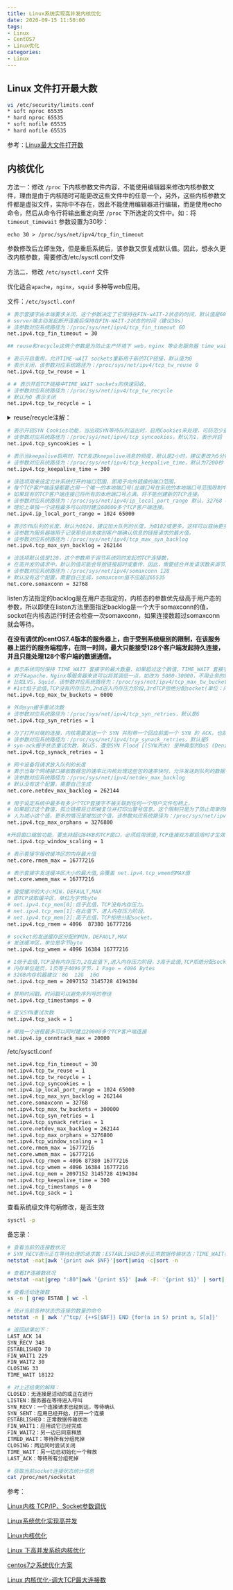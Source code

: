 ```yaml
---
title: Linux系统实现高并发内核优化
date: 2020-09-15 11:50:00
tags:
- Linux
- CentOS7
- Linux优化
categories:
- Linux
---
```


## Linux 文件打开最大数

```sh
vi /etc/security/limits.conf
* soft nproc 65535
* hard nproc 65535
* soft nofile 65535
* hard nofile 65535
```

参考：[Linux最大文件打开数](https://syxdevcode.github.io/2020/08/04/Linux%E6%9C%80%E5%A4%A7%E6%96%87%E4%BB%B6%E6%89%93%E5%BC%80%E6%95%B0/)

## 内核优化

方法一：修改 `/proc` 下内核参数文件内容，不能使用编辑器来修改内核参数文件，理由是由于内核随时可能更改这些文件中的任意一个，另外，这些内核参数文件都是虚拟文件，实际中不存在，因此不能使用编辑器进行编辑，而是使用echo命令，然后从命令行将输出重定向至 `/proc` 下所选定的文件中。如：将 `timeout_timewait` 参数设置为30秒：

`echo 30 > /proc/sys/net/ipv4/tcp_fin_timeout`

参数修改后立即生效，但是重启系统后，该参数又恢复成默认值。因此，想永久更改内核参数，需要修改/etc/sysctl.conf文件
 
方法二．修改 `/etc/sysctl.conf` 文件

优化适合`apache`，`nginx`，`squid` 多种等web应用。

文件：`/etc/sysctl.conf`

```sh
# 表示套接字由本端要求关闭，这个参数决定了它保持在FIN-wAIT-2状态的时间，默认值是60秒
# server端主动发起断开连接后保持在FIN-WAIT-2状态的时间（建议30s）
# 该参数对应系统路径为：/proc/sys/net/ipv4/tcp_fin_timeout 60
net.ipv4.tcp_fin_timeout = 30

## reuse和recycle这俩个参数是为防止生产环境下 web，nginx 等业务服务器 time_wait 网络状态数量过多设置的

# 表示开启重用，允许TIME-wAIT sockets重新用于新的TCP链接，默认值为0
# 表示关闭，该参数对应系统路径为：/proc/sys/net/ipv4/tcp_tw_reuse 0
net.ipv4.tcp_tw_reuse = 1

# # 表示开启TCP链接中TIME_WAIT sockets的快速回收，
# 该参数对应系统路径为：/proc/sys/net/ipv4/tcp_tw_recycle
# 默认为0 表示关闭
net.ipv4.tcp_tw_recycle = 1
```

<details>
  <summary>reuse/recycle注解：</summary>

因为TCP连接是双向的，所以在关闭连接的时候，两个方向各自都需要关闭。先发 `FIN` 包的一方执行的是 `主动关闭`；后发 `FIN` 包的一方执行的是 `被动关闭`。主动关闭的一方会进入`TIME_WAIT` 状态，并且在此状态停留两倍的 `MSL` maximum segment lifetime(`最大分节生命期`或`最大报文存活时间`，这是一个IP数据包能在互联网上生存的最长时间，超过这个时间IP数据包将在网络中消失 。MSL在RFC 1122上建议是2分钟，而源自berkeley的TCP实现传统上使用30秒。一般Linux内核设置30秒 )时长。`TIME_WAIT` 状态维持时间是两个MSL时间长度，也就是在1-4分钟。Windows操作系统就是4分钟。

为什么主动方要傻乎乎等 `2MSL` 呢?不等,行不行?

TCP目的是可靠传输,主动关闭的一方发出 `FIN`,被动方回复`ACK`,接着被动方发送 `FIN` ,主动方收到被动关闭的一方发出的 `FIN` 包后，回应 `ACK` 包，同时进入 `TIME_WAIT` 状态。但是因为网络原因，主动关闭的一方发送的这个 `ACK` 包很可能延迟，从而触发被动连接一方重传 `FIN` 包。极端情况下，这一去( `ACK` 去被动方)一回(重传 `FIN` 回来)，就是两倍的 `MSL` 时长。

如果主动关闭的一方跳过 `TIME_WAIT` 直接进入 `CLOSED` ，或者在 `TIME_WAIT` 停留的时长不足两倍的 `MSL` ，那么当被动关闭的一方早先发出的 `FIN` 延迟包到达或者重传 `FIN` 包到达后，就可能出现类似下面的问题：

* 主动方旧的TCP连接已经不存在了，主动方只能返回RST包
* 主动方新的TCP连接被建立起来了，延迟包可能干扰新的连接

所以, `TIME_WAIT` 必须等, `2MSL` 不能少

**减少TIME_WAIT**

`TIME_WAIT` 期间,资源不会释放,现在都追求高性能高并发,快速释放资源是躲不掉的.对于客户端因为有端口 `65535` 问题，`TIME_WAIT` 过多直接影响处理能力. 对于服务器,无端口数量限制的问题,Linux优化也很给力,每个处于 `TIME_WAIT` 状态下连接内存消耗很少, 而且也能通过 `tcp_max_tw_buckets = ${你要的阈值}` 配置最大上限，但是对于短连接为主的web服务器,几十万的连接,基数很大,耗得内存也不小，快速释放总是好的。

**tcp_tw_recycle:回收TIME_WAIT连接**

对客户端和服务器同时起作用，开启后在 3.5*RTO 内回收，RTO 200ms~ 120s 具体时间视网络状况。RTO(Retransmission TimeOut)重传超时时间。内网状况比 `tcp_tw_reuse` 稍快，公网尤其移动网络大多要比 `tcp_tw_reuse` 慢，优点就是能够回收服务端的 `TIME_WAIT` 数量。

但是，需要注意的是:当多个客户端通过NAT方式联网并与服务端交互时，服务端看到的是同一个IP，也就是说对服务端而言这些客户端实际上等同于一个，可惜由于这些客户端的时间戳可能存在差异，于是乎从服务端的视角看，便可能出现时间戳错乱的现象，进而直接导致时间戳小的数据包被丢弃。客户端处于NAT很常见，基本公司家庭网络都走NAT。

`tcp_tw_reuse`:复用 `TIME_WAIT` 连接 只对客户端起作用,1秒后才能复用，当创建新连接的时候，如果可能的话会考虑复用相应的 `TIME_WAIT` 连接。通常认为 `tcp_tw_reuse `比`tcp_tw_recycle` 安全一些，这是因为一来 `TIME_WAIT` 创建时间必须超过一秒才可能会被复用；二来只有连接的时间戳是递增的时候才会被复用。

客户端请求服务器,服务器响应后主动关闭连接,`TIME_WAIT` 存在于服务器,服务器是被连接者,没有复用一说,所以只对客户端起作用.如果是客户端主动关闭, `TIME_WAIT` 存在于客户端,这个时候再次连接服务器,可以复用之前 `TIME_WAIT` 留下的半废品。

`tcp_timestamps`:以上两点,必须在客户端和服务端 `timestamps` 开启时才管用(默认开启) 需要根据 `timestamp` 的递增性来区分是否新连接

**总结**

客户端 `tcp_tw_reuse` 复用连接管用, `tcp_tw_recycle` 有用,但是客户端主要不是接受连接,用处不大
服务器 `tcp_tw_recycle` 回收连接管用,`tcp_tw_reuse` 复用无效.为了减少 `TIME_WAIT` 留在服务器,可以在服务器开启 `KeepAlive` ,尽量不让服务器主动关闭,而是客户端主动关闭,减少`TIME_WAIT` 产生。

</details>

```sh
# 表示开启SYN Cookies功能，当出现SYN等待队列溢出时，启用Cookies来处理，可防范少量SYN攻击，
# 该参数对应系统路径为：/proc/sys/net/ipv4/tcp_syncookies，默认为1，表示开启
net.ipv4.tcp_syncookies = 1

# 表示当keepalive启用时，TCP发送keepalive消息的频度，默认是2小时，建议更改为5分钟，
# 该参数对应系统路径为：/proc/sys/net/ipv4/tcp_keepalive_time，默认为7200秒
net.ipv4.tcp_keepalive_time = 300

# 该选项用来设定允许系统打开的端口范围，即用于向外链接的端口范围，
# 每个TCP客户端连接都要占用一个唯一的本地端口号(此端口号在系统的本地端口号范围限制中)，
# 如果现有的TCP客户端连接已将所有的本地端口号占满。将不能创建新的TCP连接。
# 该参数对应系统路径为：/proc/sys/net/ipv4/ip_local_port_range 默认，32768 60999
# 理论上单独一个进程最多可以同时建立60000多个TCP客户端连接。
net.ipv4.ip_local_port_range = 1024 65000

# 表示SYN队列的长度，默认为1024，建议加大队列的长度，为8182或更多，这样可以容纳更多等待链接的网络连接数，
# 该参数为服务器端用于记录那些尚未收到客户端确认信息的链接请求的最大值，
# 该参数对应系统路径为：/proc/sys/net/ipv4/tcp_max_syn_backlog
net.ipv4.tcp_max_syn_backlog = 262144

# 该选项默认值是128，这个参数用于调节系统同时发起的TCP连接数，
# 在高并发的请求中，默认的值可能会导致链接超时或重传，因此，需要结合并发请求数来调节此值，
# 该参数对应系统路径为：/proc/sys/net/ipv4/somaxconn 128   
# 默认没有这个配置，需要自己生成，somaxconn值不应超过65535
net.core.somaxconn = 32768
```

listen方法指定的backlog是在用户态指定的，内核态的参数优先级高于用户态的参数，所以即使在listen方法里面指定backlog是一个大于somaxconn的值，socket在内核态运行时还会检查一次somaxconn，如果连接数超过somaxconn就会等待。

**在没有调优的centOS7.4版本的服务器上，由于受到系统级别的限制，在该服务器上运行的服务端程序，在同一时间，最大只能接受128个客户端发起持久连接，并且只能处理128个客户端的数据通信。**

```sh
# 表示系统同时保持 TIME_WAIT 套接字的最大数量，如果超过这个数值，TIME_WAIT 套接字将立刻被清除并打印警告信息，
# 对于Aapache，Nginx等服务器来说可以将其调低一点，如改为 5000-30000，不用业务的服务器也可以给大一点，
# 比如LVS，Squid，该参数对应系统路径为：/proc/sys/net/ipv4/tcp_max_tw_buckets
# #1st低于此值,TCP没有内存压力,2nd进入内存压力阶段,3rdTCP拒绝分配socket(单位：内存页)
net.ipv4.tcp_max_tw_buckets = 6000

# 外向syn握手重试次数
# 该参数对应系统路径为：/proc/sys/net/ipv4/tcp_syn_retries，默认是6
net.ipv4.tcp_syn_retries = 1

# 为了打开对端的连接，内核需要发送一个 SYN 并附带一个回应前面一个 SYN 的 ACK。也就是所谓三次握手中的第二次握手。
# 该参数对应系统路径为：/proc/sys/net/ipv4/tcp_synack_retries，默认是5
# syn-ack握手状态重试次数，默认5，遭受SYN Flood [(SYN洪水) 是种典型的DoS (Denial of Service，拒绝服务)]攻击时改为1或2
net.ipv4.tcp_synack_retries = 1

# 网卡设备将请求放入队列的长度
# 表示当每个网络接口接收数据包的速率比内核处理这些包的速率快时，允许发送到队列的数据包最大数，
# 该参数对应系统路径为：/proc/sys/net/ipv4/netdev_max_backlog
# 默认没有这个配置，需要自己生成
net.core.netdev_max_backlog = 262144

# 用于设定系统中最多有多少个TCP套接字不被关联到任何一个用户文件句柄上，
# 如果超过这个数值，孤立链接将立即被复位并打印出警号信息，这个限制只是为了防止简单的DoS攻击，不能过分依靠这个限制甚至
# 人为减小这个值，更多的情况是增加这个值，该参数对应系统路径为：/proc/sys/net/ipv4/tcp_max_orphans
net.ipv4.tcp_max_orphans = 3276800

#开启窗口缩放功能，要支持超过64KB的TCP窗口，必须启用该值,TCP连接双方都启用时才生效
net.ipv4.tcp_window_scaling = 1

# 表示套接字接收缓冲区的内存最大值
net.core.rmem_max = 16777216

# 表示套接字发送缓冲区大小的最大值,会覆盖 net.ipv4.tcp_wmem的MAX值
net.core.wmem_max = 16777216

# 接受缓冲的大小:MIN，DEFAULT,MAX
# 即TCP读取缓冲区，单位为字节byte
# net.ipv4.tcp_mem[0]:低于此值，TCP没有内存压力。
# net.ipv4.tcp_mem[1]:在此值下，进入内存压力阶段。
# net.ipv4.tcp_mem[2]:高于此值，TCP拒绝分配socket。
net.ipv4.tcp_rmem = 4096  87380 16777216

# socket的发送缓存区分配的MIN，DEFAULT,MAX
# 发送缓冲区，单位是字节byte
net.ipv4.tcp_wmem = 4096 16384 16777216

# 1低于此值,TCP没有内存压力,2在此值下,进入内存压力阶段，3高于此值,TCP拒绝分配socket.
# 内存单位是页，1页等于4096字节，1 Page = 4096 Bytes
# 32GB内存机器建议：8G  12G  16G
net.ipv4.tcp_mem = 2097152 3145728 4194304

# 禁用时间戳，时间戳可以避免序列号的卷绕
net.ipv4.tcp_timestamps = 0

# 定义SYN重试次数
net.ipv4.tcp_sack = 1

# 单独一个进程最多可以同时建立20000多个TCP客户端连接
net.ipv4.ip_conntrack_max = 20000

```

/etc/sysctl.conf

```sh
net.ipv4.tcp_fin_timeout = 30
net.ipv4.tcp_tw_reuse = 1
net.ipv4.tcp_tw_recycle = 1
net.ipv4.tcp_syncookies = 1
net.ipv4.ip_local_port_range = 1024 65000
net.ipv4.tcp_max_syn_backlog = 262144
net.core.somaxconn = 32768
net.ipv4.tcp_max_tw_buckets = 300000
net.ipv4.tcp_syn_retries = 1
net.ipv4.tcp_synack_retries = 1
net.core.netdev_max_backlog = 262144
net.ipv4.tcp_max_orphans = 3276800
net.ipv4.tcp_window_scaling = 1
net.core.rmem_max = 16777216
net.core.wmem_max = 16777216
net.ipv4.tcp_rmem = 4096 87380 16777216
net.ipv4.tcp_wmem = 4096 16384 16777216
net.ipv4.tcp_mem = 2097152 3145728 4194304
net.ipv4.tcp_keepalive_time = 300
net.ipv4.tcp_timestamps = 0
net.ipv4.tcp_sack = 1
```

查看系统级文件句柄修改，是否生效

```sh
sysctl -p
```

备忘录：

```sh
# 查看当前的连接数状况
# SYN_RECV表示正在等待处理的请求数；ESTABLISHED表示正常数据传输状态；TIME_WAIT表示处理完毕，等待超时结束的请求数
netstat -nat|awk '{print awk $NF}'|sort|uniq -c|sort -n

# 查看IP连接数状况
netstat -nat|grep ":80"|awk '{print $5}' |awk -F: '{print $1}' | sort| uniq -c|sort -n

# 查看活动连接数
ss -n | grep ESTAB | wc -l

# 统计当前各种状态的连接的数量的命令
netstat -n | awk '/^tcp/ {++S[$NF]} END {for(a in S) print a, S[a]}'

# 返回结果如下：
LAST_ACK 14
SYN_RECV 348
ESTABLISHED 70
FIN_WAIT1 229
FIN_WAIT2 30
CLOSING 33
TIME_WAIT 18122

# 对上述结果的解释：
CLOSED：无连接是活动的或正在进行
LISTEN：服务器在等待进入呼叫
SYN_RECV：一个连接请求已经到达，等待确认
SYN_SENT：应用已经开始，打开一个连接
ESTABLISHED：正常数据传输状态
FIN_WAIT1：应用说它已经完成
FIN_WAIT2：另一边已同意释放
ITMED_WAIT：等待所有分组死掉
CLOSING：两边同时尝试关闭
TIME_WAIT：另一边已初始化一个释放
LAST_ACK：等待所有分组死掉

# 获取当前socket连接状态统计信息
cat /proc/net/sockstat
```

参考：

[Linux内核 TCP/IP、Socket参数调优](https://www.cnblogs.com/zengkefu/p/5749009.html)

[Linux系统优化实现高并发](https://www.cnblogs.com/liluxiang/p/9318493.html)

[Linux内核优化](https://www.cnblogs.com/augusite/p/10774014.html)

[Linux 下高并发系统内核优化](https://www.cnblogs.com/heping1314/p/11214638.html)

[centos7之系统优化方案](https://www.cnblogs.com/jokerbj/p/9133093.html)

[Linux 内核优化-调大TCP最大连接数](https://www.jianshu.com/p/fa35d91b727b)